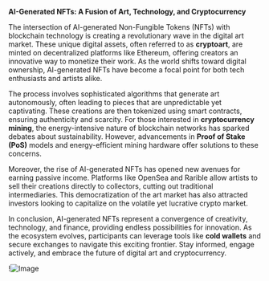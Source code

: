 **AI-Generated NFTs: A Fusion of Art, Technology, and Cryptocurrency**

The intersection of AI-generated Non-Fungible Tokens (NFTs) with blockchain technology is creating a revolutionary wave in the digital art market. These unique digital assets, often referred to as **cryptoart**, are minted on decentralized platforms like Ethereum, offering creators an innovative way to monetize their work. As the world shifts toward digital ownership, AI-generated NFTs have become a focal point for both tech enthusiasts and artists alike.

The process involves sophisticated algorithms that generate art autonomously, often leading to pieces that are unpredictable yet captivating. These creations are then tokenized using smart contracts, ensuring authenticity and scarcity. For those interested in **cryptocurrency mining**, the energy-intensive nature of blockchain networks has sparked debates about sustainability. However, advancements in **Proof of Stake (PoS)** models and energy-efficient mining hardware offer solutions to these concerns.

Moreover, the rise of AI-generated NFTs has opened new avenues for earning passive income. Platforms like OpenSea and Rarible allow artists to sell their creations directly to collectors, cutting out traditional intermediaries. This democratization of the art market has also attracted investors looking to capitalize on the volatile yet lucrative crypto market. 

In conclusion, AI-generated NFTs represent a convergence of creativity, technology, and finance, providing endless possibilities for innovation. As the ecosystem evolves, participants can leverage tools like **cold wallets** and secure exchanges to navigate this exciting frontier. Stay informed, engage actively, and embrace the future of digital art and cryptocurrency. 

!![Image](https://github.com/user-attachments/assets/590b50a7-4459-4e76-8a31-559aed223621)